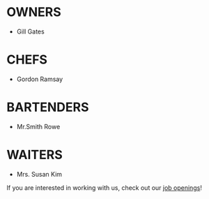 # OWNERS

* Gill Gates 

# CHEFS

* Gordon Ramsay

# BARTENDERS

* Mr.Smith Rowe

# WAITERS

* Mrs. Susan Kim  

If you are interested in working with us, check out our [job openings](./jobs.md)!
